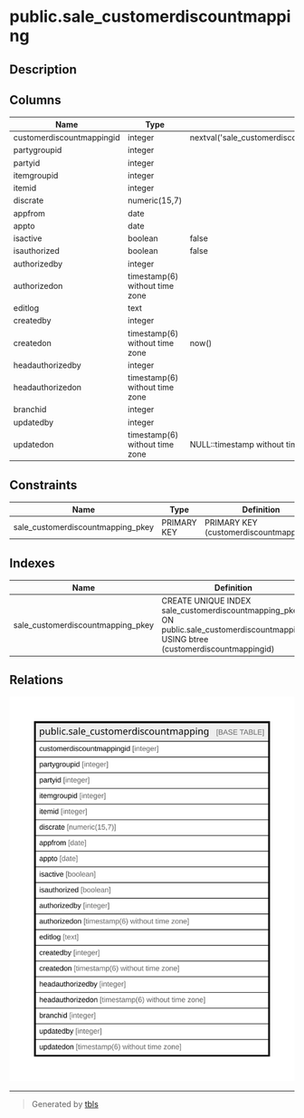 # public.sale_customerdiscountmapping

## Description

## Columns

| Name | Type | Default | Nullable | Children | Parents | Comment |
| ---- | ---- | ------- | -------- | -------- | ------- | ------- |
| customerdiscountmappingid | integer | nextval('sale_customerdiscountmapping_customerdiscountmappingid_seq'::regclass) | false |  |  |  |
| partygroupid | integer |  | true |  |  |  |
| partyid | integer |  | true |  |  |  |
| itemgroupid | integer |  | true |  |  |  |
| itemid | integer |  | true |  |  |  |
| discrate | numeric(15,7) |  | true |  |  |  |
| appfrom | date |  | true |  |  |  |
| appto | date |  | true |  |  |  |
| isactive | boolean | false | false |  |  |  |
| isauthorized | boolean | false | false |  |  |  |
| authorizedby | integer |  | true |  |  |  |
| authorizedon | timestamp(6) without time zone |  | true |  |  |  |
| editlog | text |  | true |  |  |  |
| createdby | integer |  | true |  |  |  |
| createdon | timestamp(6) without time zone | now() | true |  |  |  |
| headauthorizedby | integer |  | true |  |  |  |
| headauthorizedon | timestamp(6) without time zone |  | true |  |  |  |
| branchid | integer |  | true |  |  |  |
| updatedby | integer |  | true |  |  |  |
| updatedon | timestamp(6) without time zone | NULL::timestamp without time zone | true |  |  |  |

## Constraints

| Name | Type | Definition |
| ---- | ---- | ---------- |
| sale_customerdiscountmapping_pkey | PRIMARY KEY | PRIMARY KEY (customerdiscountmappingid) |

## Indexes

| Name | Definition |
| ---- | ---------- |
| sale_customerdiscountmapping_pkey | CREATE UNIQUE INDEX sale_customerdiscountmapping_pkey ON public.sale_customerdiscountmapping USING btree (customerdiscountmappingid) |

## Relations

![er](public.sale_customerdiscountmapping.svg)

---

> Generated by [tbls](https://github.com/k1LoW/tbls)
